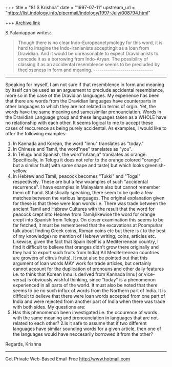 +++
title = "81 S Krishna"
date = "1997-07-11"
upstream_url = "https://list.indology.info/pipermail/indology/1997-July/008794.html"

+++
[Archive link](https://list.indology.info/pipermail/indology/1997-July/008794.html)

S.Palaniappan writes:

 >Though there is no clear Indo-Europeanetymology for this word, it is 
>hard to imagine the Indo-Iranianists acceptingit as a loan from 
>Dravidian. And it would be unreasonable to expect Dravidianists to 
>concede it as a borrowing from Indo-Aryan. The possibility
>of classing it as an accidental resemblence seems to be precluded by 
>thecloseness in form and meaning.    -----------------------------
---------------------------------


Speaking for myself, I am not sure if that resemblence in form and 
meaning by itself can be used as an arguement to preclude accidental 
resemblance, more so in the case of the Dravidian languages. 
  My experience has been that there are words from the Dravidian 
languages have counterparts in other languages to which they are not 
related in terms of orgin. Yet, the words have the same meaning and 
same/similar pronounciation. Words in the Dravidian Language group and 
these languages taken as a WHOLE have no relationship with each other.
It seems logical to me to accept these cases of reccurence as being 
purely accidental. As examples, I would like to offer the following 
examples:
1. In Kannada and Korean, the word "innu" translates as "today."
2. In Chinese and Tamil, the word"nee" translates as "you".
3. In Telugu and Spanish, the word"nAranja" translates as orange. 
Specifically, in Telugu it does not refer to the orange colored 
"orange", but a similar fruit( with same shape and taste) but which 
looks greenish-yellow.
4. In Hebrew and Tamil, peacock becomes "Tukki" and "Togai" 
respectively.
These are but a few wxamples of such "accidental recurrence".
I have examples in Malayalam also but cannot remember them off hand. 
Statistically speaking, there seem to be quite a few matches between the 
various languages. The original explanation given for these is that 
these were loan words i.e. There was trade between the ancient Tamil and 
Hebrew Cultures with the result that the word for peacock crept into 
Hebrew from Tamil;likewise the word for orange crept into Spanish from 
Telugu. On closer examination this seems to be far fetched, it must be 
remembered that the excavations at Poompuhar talk about finding Greek 
coins, Roman coins etc but there is ( to the best of my knowledge) no 
mention of Hebrew writing, coins, articles etc. Likewise, given the fact 
that Spain itself is a Mediterrenean country, I find it difficult to 
believe that oranges didn't grow there originally and they had to export 
such fruits from India( All Mediterrenean countries are growers of 
citrus fruits).
 It must also be pointed out that this argument of loan words MAY work 
for trade articles, but certainly cannot account for the duplication of 
pronouns and other daily features i.e. to think that Korean Innu is 
derived from Kannada Innu( or vice-versa) is obviously wishful thinking, 
since "today" is a phenomenon experienced in all parts of the world.
  It must also be noted that there seems to be no such influx of words 
from the Northern part of India. It is difficult to believe that there 
were loan words accepted from one part of India and were rejected from 
another part of India when there was trade with both sides.
  My questions are:
1. Has this phenomenon been investigated i.e. the occurence of words 
with the same meaning and pronounciation in languages that are not 
related to each other?
2.Is it safe to assume that if two different languages have similar 
sounding words for a given article, then one of the languages would have 
neccesarily borrowed it from the other?

Regards,
Krishna



_______________________________________________________
Get Private Web-Based Email Free http://www.hotmail.com




